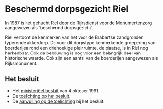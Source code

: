 # Beschermd dorpsgezicht Riel
In 1987 is het gehucht Riel door de Rijksdienst voor de Monumentenzorg aangewezen als 'beschermd dorpsgezicht'.

Riel vertoont de kenmerken van het voor de Brabantse zandgronden typerende akkerdorp. De voor dit dorpstype kenmerkende groepering van boerderijen rond een driehoekige pleinruimte, de plaatse, is in Riel nog herkenbaar. Ook de bebouwing is nog voor een belangrijk deel van historische waarde. Ook zijn een aantal van de boerderijen aangewezen als Rijksmonument.

## Het besluit
- Het [ministeriëel besluit](besluit) van 4 oktober 1991.
- De [toelichting op het besluit](toelichting).
- De [aanvulling op de toelichting](aanvulling) bij het besluit.
